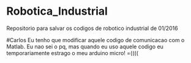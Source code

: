 # Robotica_Industrial

Repositorio para salvar os codigos de robotico industrial de 01/2016


#Carlos
Eu tenho que modificar aquele codigo de comunicacao com o Matlab. Eu nao sei o pq, mas quando eu uso aquele codigo eu temporariamente estrago o meu arduino micro! =((((